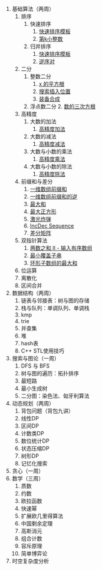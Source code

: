 1. 基础算法（两周）
   1. 排序
      1. 快速排序
         1. [快速排序模板](https://www.luogu.com.cn/problem/P1177)
         2. [第k小整数](https://www.luogu.com.cn/problem/P1138)
      2. 归并排序
         1. [快速排序模板](https://www.luogu.com.cn/problem/P1177)
         2. [逆序对](https://www.luogu.com.cn/problem/P1908)
   2. 二分
      1. 整数二分
         1. [x 的平方根](https://leetcode-cn.com/problems/sqrtx/)
         2. [搜索插入位置](https://leetcode-cn.com/problems/search-insert-position/)
         3. [装备合成](https://ac.nowcoder.com/acm/problem/200211)
      2. 浮点数二分
         2. [数的三次方根](https://www.acwing.com/problem/content/792/)
   3. 高精度
      1. 大数的加法
         1. [高精度加法](https://www.acwing.com/problem/content/793/)
      2. 大数的减法
         1. [高精度减法](https://www.acwing.com/problem/content/794/)
      3. 大数与小数的乘法
         1. [高精度乘法](https://www.acwing.com/problem/content/795/)
      4. 大数与小数的除法
         1. [高精度除法](https://www.acwing.com/problem/content/796/)
   4. 前缀和与差分
      1. [一维数组前缀和](https://www.luogu.com.cn/problem/U53525)
      2. [一维数组前缀和的逆](https://www.luogu.com.cn/problem/U69096)
      3. [最大和](https://www.luogu.com.cn/problem/AT2412)
      4. [最大正方形](https://www.luogu.com.cn/problem/P1387)
      5. [激光炸弹](https://www.luogu.com.cn/problem/P2280)
      6. [IncDec Sequence](https://www.luogu.com.cn/problem/P4552)
      7. [差分矩阵](https://www.acwing.com/problem/content/800/)
   5. 双指针算法
      1. [两数之和 II - 输入有序数组](https://leetcode-cn.com/problems/two-sum-ii-input-array-is-sorted/)
      2. [最小覆盖子串](https://leetcode-cn.com/problems/minimum-window-substring/)
      3. [环形子数组的最大和](https://leetcode-cn.com/problems/maximum-sum-circular-subarray/)
   6. 位运算
   7. 离散化
   8. 区间合并
2. 数据结构（两周）
   1. 链表与邻接表：树与图的存储
   2. 栈与队列：单调队列、单调栈
   3. kmp
   4. trie
   5. 并查集
   6. 堆
   7. hash表
   8. C++ STL使用技巧
3. 搜索与图论（一周）
   1. DFS 与 BFS
   2. 树与图的遍历：拓扑排序
   3. 最短路
   4. 最小生成树
   5. 二分图：染色法、匈牙利算法
4. 动态规划（两周）
   1. 背包问题（背包九讲）
   2. 线性DP
   3. 区间DP
   4. 计数类DP
   5. 数位统计DP
   6. 状态压缩DP
   7. 树形DP
   8. 记忆化搜索
5. 贪心（一周）
6. 数学（三周）
   1. 质数
   2. 约数
   3. 欧拉函数
   4. 快速幂
   5. 扩展欧几里得算法
   6. 中国剩余定理
   7. 高斯消元
   8. 组合计数
   9. 容斥原理
   10. 简单博弈论
7. 时空复杂度分析